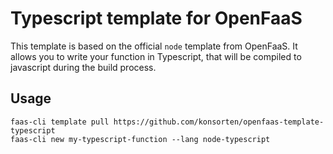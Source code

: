 # Typescript template for OpenFaaS

This template is based on the official `node` template from OpenFaaS. It allows you to write your function in Typescript, that will be compiled to javascript during the build process.

## Usage

```shell
faas-cli template pull https://github.com/konsorten/openfaas-template-typescript
faas-cli new my-typescript-function --lang node-typescript
```
